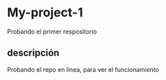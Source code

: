 # My-project-1
Probando el primer respositorio

## descripción
Probando el repo en linea, para ver el funcionamiento

